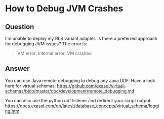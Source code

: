 # How to Debug JVM Crashes

## Question
I'm unable to deploy my RLS variant adapter.  Is there a preferred approach for debugging JVM issues?  The error is:
> VM error: Internal error: VM crashed

## Answer
You can use Java remote debugging to debug any Java UDF.  Have a look here for virtual schemas: https://github.com/exasol/virtual-schemas/blob/master/doc/development/remote_debugging.md 

You can also use the python udf listener and redirect your script output:
https://docs.exasol.com/db/latest/database_concepts/virtual_schema/logging.htm
